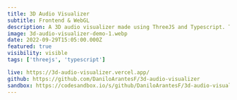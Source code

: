 ```yaml
---
title: 3D Audio Visualizer
subtitle: Frontend & WebGL
description: A 3D audio visualizer made using ThreeJS and Typescript. This was my first experience learning to write custom shaders and was based on a previous experiment with the Web Audio API.
image: 3d-audio-visualizer-demo-1.webp
date: 2022-09-29T15:05:00.000Z
featured: true
visibility: visible
tags: ['threejs', 'typescript']

live: https://3d-audio-visualizer.vercel.app/
github: https://github.com/DaniloArantesF/3d-audio-visualizer
sandbox: https://codesandbox.io/s/github/DaniloArantesF/3d-audio-visualizer
---
```

